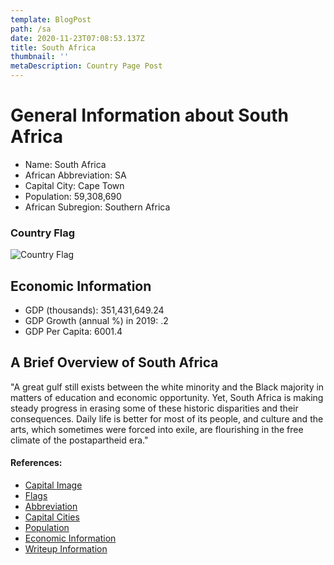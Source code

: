 ```yaml
---
template: BlogPost
path: /sa
date: 2020-11-23T07:08:53.137Z
title: South Africa
thumbnail: ''
metaDescription: Country Page Post
---
```


# General Information about South Africa

- Name: South Africa
- African Abbreviation: SA
- Capital City: Cape Town
- Population: 59,308,690
- African Subregion: Southern Africa

### Country Flag
![Country Flag](https://raw.githubusercontent.com/hjnilsson/country-flags/master/png1000px/za.png)

## Economic Information
 - GDP (thousands): 351,431,649.24
 - GDP Growth (annual %) in 2019: .2
 - GDP Per Capita: 6001.4

## A Brief Overview of South Africa

"A great gulf still exists between the white minority and the Black majority in matters of education and economic opportunity. Yet, South Africa is making steady progress in erasing some of these historic disparities and their consequences. Daily life is better for most of its people, and culture and the arts, which sometimes were forced into exile, are flourishing in the free climate of the postapartheid era."

#### References:
- [Capital Image]()
- [Flags](https://github.com/hjnilsson/country-flags)
- [Abbreviation](https://planetarynames.wr.usgs.gov/Abbreviations)
- [Capital Cities](https://www.nationsonline.org/oneworld/capitals_africa.htm)
- [Population](https://www.worldometers.info/population/countries-in-africa-by-population/)
- [Economic Information](https://data.worldbank.org/)
- [Writeup Information](https://www.britannica.com/place/South-Africa/Cultural-life)

